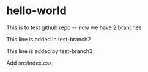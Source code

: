 # hello-world

This is to test github repo -- now we have 2 branches

This line is added in test-branch2

This line is added by test-branch3

Add src/index.css


